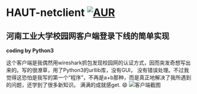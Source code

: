 # HAUT-netclient [![AUR](https://img.shields.io/aur/license/yaourt.svg)](http://www.gnu.org/licenses/gpl-3.0.en.html)
## 河南工业大学校园网客户端登录下线的简单实现
  **coding by Python3** 

这个客户端是我偶然用wireshark抓包发现校园网的认证方式，因而突发奇想写出来的。写的很潦草，用了Python3的urllib库，没有GUI，
没有错误处理。不过我觉得这恐怕是我写的第一个“程序”，不再是a+b那种，而是真正地解决了我所遇到的问题，还学到了很多新知识。
满满的成就感get.
:smile:
![客户端截图](http://o7qfgjerb.bkt.clouddn.com/QQ%E5%9B%BE%E7%89%8720160831232711.png)
